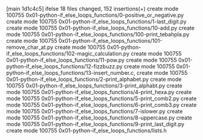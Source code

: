 [main 1d1c4c5] ifelse
 18 files changed, 152 insertions(+)
 create mode 100755 0x01-python-if_else_loops_functions/0-positive_or_negative.py
 create mode 100755 0x01-python-if_else_loops_functions/1-last_digit.py
 create mode 100755 0x01-python-if_else_loops_functions/10-add.py
 create mode 100755 0x01-python-if_else_loops_functions/100-print_tebahpla.py
 create mode 100755 0x01-python-if_else_loops_functions/101-remove_char_at.py
 create mode 100755 0x01-python-if_else_loops_functions/102-magic_calculation.py
 create mode 100755 0x01-python-if_else_loops_functions/11-pow.py
 create mode 100755 0x01-python-if_else_loops_functions/12-fizzbuzz.py
 create mode 100755 0x01-python-if_else_loops_functions/13-insert_number.c,
 create mode 100755 0x01-python-if_else_loops_functions/2-print_alphabet.py
 create mode 100755 0x01-python-if_else_loops_functions/3-print_alphabt.py
 create mode 100755 0x01-python-if_else_loops_functions/4-print_hexa.py
 create mode 100755 0x01-python-if_else_loops_functions/5-print_comb2.py
 create mode 100755 0x01-python-if_else_loops_functions/6-print_comb3.py
 create mode 100755 0x01-python-if_else_loops_functions/7-islower.py
 create mode 100755 0x01-python-if_else_loops_functions/8-uppercase.py
 create mode 100755 0x01-python-if_else_loops_functions/9-print_last_digit.py
 create mode 100755 0x01-python-if_else_loops_functions/lists.h
